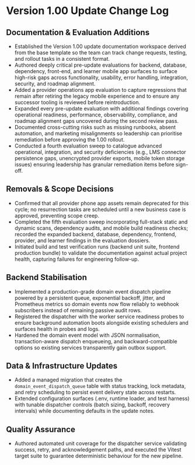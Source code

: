 # Version 1.00 Update Change Log

## Documentation & Evaluation Additions
- Established the Version 1.00 update documentation workspace derived from the base template so the team can track change requests, testing, and rollout tasks in a consistent format.
- Authored deeply critical pre-update evaluations for backend, database, dependency, front-end, and learner mobile app surfaces to surface high-risk gaps across functionality, usability, error handling, integration, security, and roadmap alignment.
- Added a provider operations app evaluation to capture regressions that remain after retiring the legacy mobile experience and to ensure any successor tooling is reviewed before reintroduction.
- Expanded every pre-update evaluation with additional findings covering operational readiness, performance, observability, compliance, and roadmap alignment gaps uncovered during the second review pass.
- Documented cross-cutting risks such as missing runbooks, absent automation, and marketing misalignments so leadership can prioritise remediation before approving the 1.00 rollout.
- Conducted a fourth evaluation sweep to catalogue advanced operational, integration, and security deficiencies (e.g., LMS connector persistence gaps, unencrypted provider exports, mobile token storage issues) ensuring leadership has granular remediation items before sign-off.

## Removals & Scope Decisions
- Confirmed that all provider phone app assets remain deprecated for this cycle; no resurrection tasks are scheduled until a new business case is approved, preventing scope creep.
- Completed the fifth evaluation sweep incorporating full-stack static and dynamic scans, dependency audits, and mobile build readiness checks; recorded the expanded backend, database, dependency, frontend, provider, and learner findings in the evaluation dossiers.
- Initiated build and test verification runs (backend unit suite, frontend production bundle) to validate the documentation against actual project health, capturing failures for engineering follow-up.

## Backend Stabilisation
- Implemented a production-grade domain event dispatch pipeline powered by a persistent queue, exponential backoff, jitter, and Prometheus metrics so domain events now flow reliably to webhook subscribers instead of remaining passive audit rows.
- Registered the dispatcher with the worker service readiness probes to ensure background automation boots alongside existing schedulers and surfaces health in probes and logs.
- Hardened the domain event model with JSON normalisation, transaction-aware dispatch enqueueing, and backward-compatible options so existing services transparently gain outbox support.

## Data & Infrastructure Updates
- Added a managed migration that creates the `domain_event_dispatch_queue` table with status tracking, lock metadata, and retry scheduling to persist event delivery state across restarts.
- Extended configuration surfaces (.env, runtime loader, and test harness) with tunable dispatcher controls (batch sizing, backoff, recovery intervals) while documenting defaults in the update notes.

## Quality Assurance
- Authored automated unit coverage for the dispatcher service validating success, retry, and acknowledgement paths, and executed the Vitest target suite to guarantee deterministic behaviour for the new pipeline.
